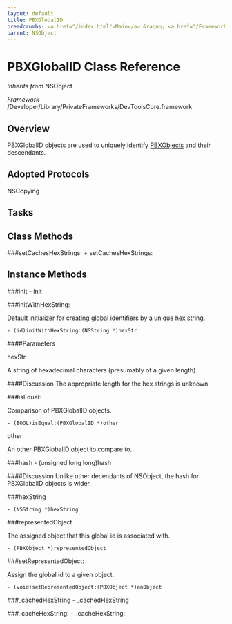 ```yaml
---
layout: default
title: PBXGlobalID
breadcrumbs: <a href="/index.html">Main</a> &raquo; <a href="/Frameworks.html">Framework</a> &raquo; <a href="/Frameworks/DevToolsCore.html">DevToolsCore</a> &raquo; PBXGlobalID
parent: NSObject 
---
```

# PBXGlobalID Class Reference

*Inherits from* NSObject

*Framework* /Developer/Library/PrivateFrameworks/DevToolsCore.framework

## Overview

PBXGlobalID objects are used to uniquely identify [PBXObjects](PBXObject.html) and their descendants.

## Adopted Protocols

NSCopying

## Tasks

## Class Methods

<a name="+setCachesHexStrings:"></a>
###setCachesHexStrings:
    + setCachesHexStrings:

## Instance Methods

<a name="-init"></a>
###init
    - init

<a name="-initWithHexString:"></a>
###initWithHexString:

Default initializer for creating global identifiers by a unique hex string.

    - (id)initWithHexString:(NSString *)hexStr

####Parameters
<p class="param">hexStr</p>
<p class="param-desc">A string of hexadecimal characters (presumably of a given length).</p>

####Discussion
The appropriate length for the hex strings is unknown.

<a name="-isEqual:"></a>
###isEqual:
    
Comparison of PBXGlobalID objects.
    
    - (BOOL)isEqual:(PBXGlobalID *)other
    
<p class="param">other</p>
<p class="param-desc">An other PBXGlobalID object to compare to.</p>

<a name="-hash"></a>
###hash
    - (unsigned long long)hash

####Discussion
Unlike other decendants of NSObject, the hash for PBXGlobalID objects is wider.

<a name="-hexString"></a>
###hexString

    - (NSString *)hexString

<a name="-representedObject"></a>
###representedObject

The assigned object that this global id is associated with.

    - (PBXObject *)representedObject

<a name="-setRepresentedObject:"></a>
###setRepresentedObject:

Assign the global id to a given object.

    - (void)setRepresentedObject:(PBXObject *)anObject

<a name="-_cachedHexString"></a>
###_cachedHexString
    - _cachedHexString

<a name="-_cacheHexString:"></a>
###_cacheHexString:
    - _cacheHexString:
